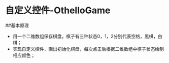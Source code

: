 # 自定义控件-OthelloGame
##基本原理
- 用一个二维数组保存棋盘，棋子有三种状态0，1，2分别代表空格，黑棋，白棋；
- 实现自定义控件，画出初始化棋盘，每次点击后根据二维数组中棋子状态绘制相应颜色；
